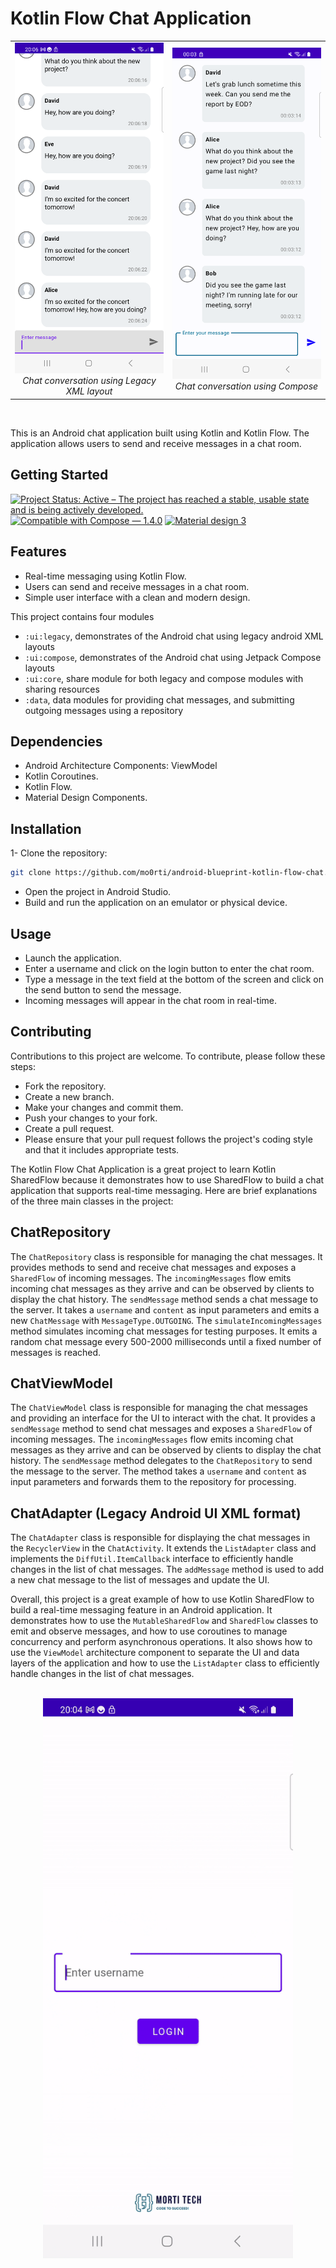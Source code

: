 # Kotlin Flow Chat Application

<div align="center" style="width:100%">
    <table style="width:100%">
      <tr>
        <td align="center">
          <img src="./media/legacy-chat-list-screenshot.png" alt="Kotlin chat legacy" width=350>
          <br><em>Chat conversation using Legacy XML layout</em>
        </td>
        <td align="center">
          <img src="./media/compose-chat-list-screenshot.png" alt="Kotlin chat compose" width=350>
          <br><em>Chat conversation using Compose</em>
        </td>
      </tr>
    </table>
</div>

<br/>

This is an Android chat application built using Kotlin and Kotlin Flow. The application allows users to send and receive messages in a chat room.

## Getting Started
[![Project Status: Active – The project has reached a stable, usable state and is being actively developed.](https://www.repostatus.org/badges/latest/active.svg)](https://www.repostatus.org/#active)
[![Compatible with Compose — 1.4.0](https://img.shields.io/badge/Compatible%20with%20Compose-1.4.0-brightgreen)](https://developer.android.com/jetpack/androidx/releases/compose-foundation#1.4.0)
[![Material design 3](https://img.shields.io/badge/Material%20Design%203-1.0.1-brightgreen)](https://developer.android.com/jetpack/androidx/releases/compose-material3#1.0.1)

## Features
- Real-time messaging using Kotlin Flow.
- Users can send and receive messages in a chat room.
- Simple user interface with a clean and modern design.

This project contains four modules
- `:ui:legacy`, demonstrates of the Android chat using legacy android XML layouts
- `:ui:compose`, demonstrates of the Android chat using Jetpack Compose layouts
- `:ui:core`, share module for both legacy and compose modules with sharing resources
- `:data`, data modules for providing chat messages, and submitting outgoing messages using a repository

## Dependencies
- Android Architecture Components: ViewModel
- Kotlin Coroutines.
- Kotlin Flow.
- Material Design Components.

## Installation
1- Clone the repository:
```bash
git clone https://github.com/mo0rti/android-blueprint-kotlin-flow-chat.git
```
- Open the project in Android Studio.
- Build and run the application on an emulator or physical device.

## Usage
- Launch the application.
- Enter a username and click on the login button to enter the chat room.
- Type a message in the text field at the bottom of the screen and click on the send button to send the message.
- Incoming messages will appear in the chat room in real-time.

## Contributing
Contributions to this project are welcome. To contribute, please follow these steps:

- Fork the repository.
- Create a new branch.
- Make your changes and commit them.
- Push your changes to your fork.
- Create a pull request.
- Please ensure that your pull request follows the project's coding style and that it includes appropriate tests.

The Kotlin Flow Chat Application is a great project to learn Kotlin SharedFlow because it demonstrates how to use SharedFlow to build a chat application that supports real-time messaging.
Here are brief explanations of the three main classes in the project:
## ChatRepository
The `ChatRepository` class is responsible for managing the chat messages. It provides methods to send and receive chat messages and exposes a `SharedFlow` of incoming messages. The `incomingMessages` flow emits incoming chat messages as they arrive and can be observed by clients to display the chat history. The `sendMessage` method sends a chat message to the server. It takes a `username` and `content` as input parameters and emits a new `ChatMessage` with `MessageType.OUTGOING`. The `simulateIncomingMessages` method simulates incoming chat messages for testing purposes. It emits a random chat message every 500-2000 milliseconds until a fixed number of messages is reached.

## ChatViewModel
The `ChatViewModel` class is responsible for managing the chat messages and providing an interface for the UI to interact with the chat. It provides a `sendMessage` method to send chat messages and exposes a `SharedFlow` of incoming messages. The `incomingMessages` flow emits incoming chat messages as they arrive and can be observed by clients to display the chat history. The `sendMessage` method delegates to the `ChatRepository` to send the message to the server. The method takes a `username` and `content` as input parameters and forwards them to the repository for processing.

## ChatAdapter (Legacy Android UI XML format)
The `ChatAdapter` class is responsible for displaying the chat messages in the `RecyclerView` in the `ChatActivity`. It extends the `ListAdapter` class and implements the `DiffUtil.ItemCallback` interface to efficiently handle changes in the list of chat messages. The `addMessage` method is used to add a new chat message to the list of messages and update the UI.

Overall, this project is a great example of how to use Kotlin SharedFlow to build a real-time messaging feature in an Android application. It demonstrates how to use the `MutableSharedFlow` and `SharedFlow` classes to emit and observe messages, and how to use coroutines to manage concurrency and perform asynchronous operations. It also shows how to use the `ViewModel` architecture component to separate the UI and data layers of the application and how to use the `ListAdapter` class to efficiently handle changes in the list of chat messages.

<br/>

<div align="center">
  <img src="./media/legacy-chat-recording.gif" alt="Kotlin chat flow" width=400>
</div>

<br/>
